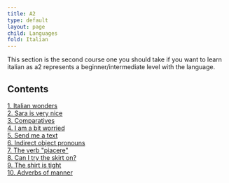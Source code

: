 ```yaml
---
title: A2
type: default
layout: page
child: Languages
fold: Italian
---
```


This section is the second course one you should take if you want to learn
italian as a2 represents a beginner/intermediate level with the language.

## Contents

[1. Italian wonders](/languages/italian/a2/1)<br>
[2. Sara is very nice](/languages/italian/a2/2)<br>
[3. Comparatives](/languages/italian/a2/3)<br>
[4. I am a bit worried](/languages/italian/a2/4)<br>
[5. Send me a text](/languages/italian/a2/5)<br>
[6. Indirect object pronouns](/languages/italian/a2/6)<br>
[7. The verb "piacere"](/languages/italian/a2/7)<br>
[8. Can I try the skirt on?](/languages/italian/a2/8)<br>
[9. The shirt is tight](/languages/italian/a2/9)<br>
[10. Adverbs of manner](/languages/italian/a2/10)<br>
